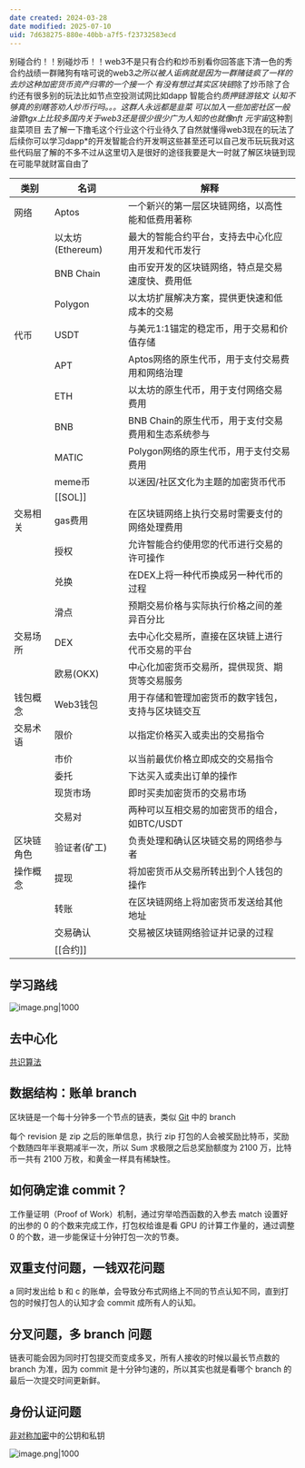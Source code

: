 ```yaml
---
date created: 2024-03-28
date modified: 2025-07-10
uid: 7d638275-880e-40bb-a7f5-f23732583ecd
---
```


别碰合约！！别碰炒币！！web3不是只有合约和炒币别看你回答底下清一色的秀合约战绩一群赌狗有啥可说的web3*之所以被人诟病就是因为一群赌徒疯了一样的去炒这种加密货币资产归零的一个接一个 有没有想过其实区块链*除了炒币除了合约还有很多别的玩法比如节点空投测试网比如dapp 智能合约*质押链游铭文 认知不够真的别瞎答劝人炒币行吗。。。这群人永远都是韭菜 可以加入一些加密社区一般油管tgx上比较多国内关于web3还是很少很少广为人知的也就像nft 元宇宙*这种割韭菜项目 去了解一下撸毛这个行业这个行业待久了自然就懂得web3现在的玩法了后续你可以学习dapp*的开发智能合约开发啊这些甚至还可以自己发币玩玩我对这些代码层了解的不多不过从这里切入是很好的途径我要是大一时就了解区块链到现在可能早就财富自由了

| 类别    | 名词            | 解释                             |
| ----- | ------------- | ------------------------------ |
| 网络    | Aptos         | 一个新兴的第一层区块链网络，以高性能和低费用著称       |
|       | 以太坊(Ethereum) | 最大的智能合约平台，支持去中心化应用开发和代币发行      |
|       | BNB Chain     | 由币安开发的区块链网络，特点是交易速度快、费用低       |
|       | Polygon       | 以太坊扩展解决方案，提供更快速和低成本的交易         |
| 代币    | USDT          | 与美元1:1锚定的稳定币，用于交易和价值存储         |
|       | APT           | Aptos网络的原生代币，用于支付交易费用和网络治理     |
|       | ETH           | 以太坊的原生代币，用于支付网络交易费用            |
|       | BNB           | BNB Chain的原生代币，用于支付交易费用和生态系统参与 |
|       | MATIC         | Polygon网络的原生代币，用于支付交易费用        |
|       | meme币         | 以迷因/社区文化为主题的加密货币代币             |
|       | [[SOL]]       |                                |
| 交易相关  | gas费用         | 在区块链网络上执行交易时需要支付的网络处理费用        |
|       | 授权            | 允许智能合约使用您的代币进行交易的许可操作          |
|       | 兑换            | 在DEX上将一种代币换成另一种代币的过程           |
|       | 滑点            | 预期交易价格与实际执行价格之间的差异百分比          |
| 交易场所  | DEX           | 去中心化交易所，直接在区块链上进行代币交易的平台       |
|       | 欧易(OKX)       | 中心化加密货币交易所，提供现货、期货等交易服务        |
| 钱包概念  | Web3钱包        | 用于存储和管理加密货币的数字钱包，支持与区块链交互      |
| 交易术语  | 限价            | 以指定价格买入或卖出的交易指令                |
|       | 市价            | 以当前最优价格立即成交的交易指令               |
|       | 委托            | 下达买入或卖出订单的操作                   |
|       | 现货市场          | 即时买卖加密货币的交易市场                  |
|       | 交易对           | 两种可以互相交易的加密货币的组合，如BTC/USDT     |
| 区块链角色 | 验证者(矿工)       | 负责处理和确认区块链交易的网络参与者             |
| 操作概念  | 提现            | 将加密货币从交易所转出到个人钱包的操作            |
|       | 转账            | 在区块链网络上将加密货币发送给其他地址            |
|       | 交易确认          | 交易被区块链网络验证并记录的过程               |
|       | [[合约]]        |                                |

## 学习路线

![image.png|1000](https://imagehosting4picgo.oss-cn-beijing.aliyuncs.com/imagehosting/fix-dir%2Fpicgo%2Fpicgo-clipboard-images%2F2024%2F09%2F22%2F18-33-29-d36f5970c5a8b8ac37bdf6f9a87775be-202409221833598-a1fa2b.png)

## 去中心化

[共识算法](1%20一切皆项目/搁置中/Q2：做CS的经典lab%201/Q2：做CS的经典lab/共识算法.md)

## 数据结构：账单 branch

区块链是一个每十分钟多一个节点的链表，类似 [Git](Git.md) 中的 branch

每个 revision 是 zip 之后的账单信息，执行 zip 打包的人会被奖励比特币，奖励个数随四年半衰期减半一次，所以 Sum 求极限之后总奖励额度为 2100 万，比特币一共有 2100 万枚，和黄金一样具有稀缺性。

## 如何确定谁 commit？

工作量证明（Proof of Work）机制，通过穷举哈西函数的入参去 match 设置好的出参的 0 的个数来完成工作，打包权给谁是看 GPU 的计算工作量的，通过调整 0 的个数，进一步能保证十分钟打包一次的节奏。

## 双重支付问题，一钱双花问题

a 同时发出给 b 和 c 的账单，会导致分布式网络上不同的节点认知不同，直到打包的时候打包人的认知才会 commit 成所有人的认知。

## 分叉问题，多 branch 问题

链表可能会因为同时打包提交而变成多叉，所有人接收的时候以最长节点数的 branch 为准，因为 commit 是十分钟匀速的，所以其实也就是看哪个 branch 的最后一次提交时间更新鲜。

## 身份认证问题

[非对称加密](非对称加密.md)中的公钥和私钥

![image.png|1000](https://imagehosting4picgo.oss-cn-beijing.aliyuncs.com/imagehosting/fix-dir%2Fpicgo%2Fpicgo-clipboard-images%2F2024%2F09%2F01%2F20-22-07-597e964a7fdd1ba2c1de88e5012d2040-202409012022131-5c0593.png)
